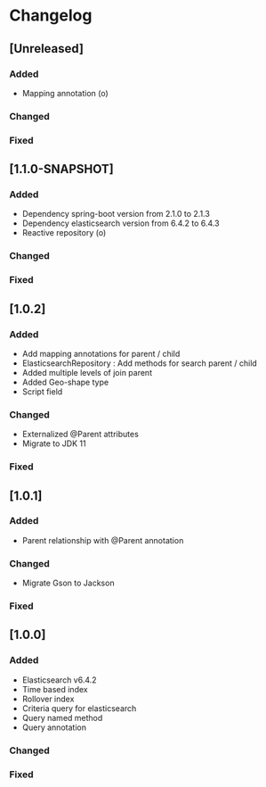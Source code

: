 # Changelog

## [Unreleased]
### Added
- Mapping annotation (o)

### Changed

### Fixed

## [1.1.0-SNAPSHOT]
### Added
- Dependency spring-boot version from 2.1.0 to 2.1.3
- Dependency elasticsearch version from 6.4.2 to 6.4.3
- Reactive repository (o)

### Changed

### Fixed

## [1.0.2]
### Added
- Add mapping annotations for parent / child
- ElasticsearchRepository : Add methods for search parent / child  
- Added multiple levels of join parent  
- Added Geo-shape type
- Script field

### Changed
- Externalized @Parent attributes
- Migrate to JDK 11

### Fixed

## [1.0.1]
### Added
- Parent relationship with @Parent annotation

### Changed
- Migrate Gson to Jackson

### Fixed

## [1.0.0]
### Added
- Elasticsearch v6.4.2
- Time based index
- Rollover index
- Criteria query for elasticsearch
- Query named method
- Query annotation

### Changed

### Fixed
